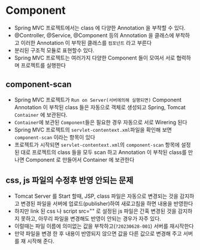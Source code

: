 # Component
- Spring MVC 프로젝트에서는 class 에 다양한 Annotation 을 부착할 수 있다.
- @Controller, @Service, @Component 등의 Annotation 을 클래스에 부착하고 이러한 Annotation 이 부착된 클래스를 `컴포넌트` 라고 부른다
- 분리된 구조적 모듈로 표현할수 있다.
- Spring MVC 프로젝트는 여러가지 다양한 Component 들이 모여서 서로 협력하며 프로젝트를 실행한다

## component-scan
- Spring MVC 프로젝트가 `Run on Server(서버에의해 실행되면)` Component Annotation 이 부착된 class 들은 자동으로 객체로 생성되고 Spring, Tomcat `Container` 에 보관된다.
- `Container`에 보관된 `Component`들은 필요한 경우 자동으로 서로 Wirering 된다
- Spring MVC 프로젝트의 `servlet-contentext.xml`파일을 확인해 보면 `component-scan` 이라는 항목이 있다
- 프로젝트가 시작되면 `servlet-contentext.xml`의 `component-scan` 항목에 설정된 대로 프로젝트의 class 들을 모두 scan 하고 Annotation 이 부착된 class를 만나면 Component 로 만들어서 Container 에 보관한다


## css, js 파일의 수정후 반영 안되는 문제
- Tomcat Server 를 Start 할때, JSP, class 파일은 자동으로 변경되는 것을 감지하고 변경된 파일을 서버에 업로드(publisher)하여 새로고침을 하면 내용을 반영한다
- 하지만 link 된 css 나 script src="" 로 설정된 js 파일은 간혹 변경된 것을 감지하지 못하고, 아무리 파일을 변경해도 반영이 안되는 경우가 자주 있다.
- 이럴때는 파일 이름에 의미없는 값을 부착하고(`?20230628-001`) 서버를 재시작한다
- 만약 파일을 변경 한 후 내용이 반영되지 않으면 값을 다른 값으로 변경해 주고 서버를 재 시작해 준다. 




